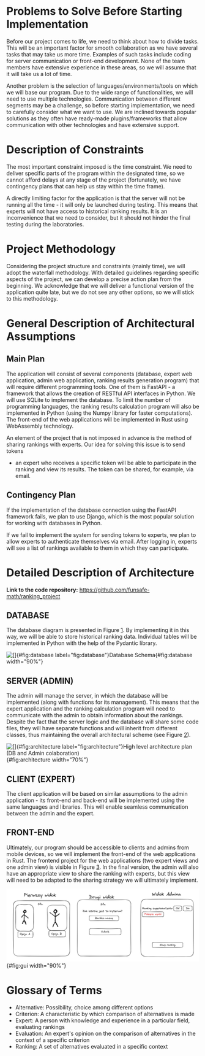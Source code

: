 # Problems to Solve Before Starting Implementation

Before our project comes to life, we need to think about how to divide tasks.
This will be an important factor for smooth collaboration as we have several
tasks that may take us more time. Examples of such tasks include coding for
server communication or front-end development. None of the team members have
extensive experience in these areas, so we will assume that it will take us a
lot of time.

Another problem is the selection of languages/environments/tools on which we
will base our program. Due to the wide range of functionalities, we will need to
use multiple technologies. Communication between different segments may be a
challenge, so before starting implementation, we need to carefully consider what
we want to use. We are inclined towards popular solutions as they often have
ready-made plugins/frameworks that allow communication with other technologies
and have extensive support.

# Description of Constraints

The most important constraint imposed is the time constraint. We need to deliver
specific parts of the program within the designated time, so we cannot afford
delays at any stage of the project (fortunately, we have contingency plans that
can help us stay within the time frame).

A directly limiting factor for the application is that the server will not be
running all the time - it will only be launched during testing. This means that
experts will not have access to historical ranking results. It is an
inconvenience that we need to consider, but it should not hinder the final
testing during the laboratories.

# Project Methodology

Considering the project structure and constraints (mainly time), we will adopt
the waterfall methodology. With detailed guidelines regarding specific aspects
of the project, we can develop a precise action plan from the beginning. We
acknowledge that we will deliver a functional version of the application quite
late, but we do not see any other options, so we will stick to this methodology.

# General Description of Architectural Assumptions

## Main Plan

The application will consist of several components (database, expert web
application, admin web application, ranking results generation program) that
will require different programming tools. One of them is FastAPI - a framework
that allows the creation of RESTful API interfaces in Python. We will use SQLite
to implement the database. To limit the number of programming languages, the
ranking results calculation program will also be implemented in Python (using
the Numpy library for faster computations). The front-end of the web
applications will be implemented in Rust using WebAssembly technology.

An element of the project that is not imposed in advance is the method of
sharing rankings with experts. Our idea for solving this issue is to send tokens
- an expert who receives a specific token will be able to participate in the
ranking and view its results. The token can be shared, for example, via email.

## Contingency Plan

If the implementation of the database connection using the FastAPI framework
fails, we plan to use Django, which is the most popular solution for working
with databases in Python.

If we fail to implement the system for sending tokens to experts, we plan to
allow experts to authenticate themselves via email. After logging in, experts
will see a list of rankings available to them in which they can participate.

# Detailed Description of Architecture

**Link to the code repository:**
<https://github.com/funsafe-math/ranking_project>

## DATABASE

The database diagram is presented in Figure [1](#fig:database). By implementing
it in this way, we will be able to store historical ranking data. Individual
tables will be implemented in Python with the help of the Pydantic library.


![[]{#fig:database label="fig:database"}Database Schema
](Pictures/10000201000003640000032FB1B8D35E8021B7E0.png){#fig:database
width="90%"}

## SERVER (ADMIN)

The admin will manage the server, in which the database will be implemented (along with functions for its management). This means that the expert application and the ranking calculation program will need to communicate with the admin to obtain information about the rankings. Despite the fact that the server logic and the database will share some code files, they will have separate functions and will inherit from different classes, thus maintaining the overall architectural scheme (see Figure [2](#fig:architecture)).

![[]{#fig:architecture label="fig:architecture"}High level architecture
plan (DB and Admin colaboration)](Pictures/10000201000002710000017D1497C621F04447B6.png){#fig:architecture
width="70%"}

## CLIENT (EXPERT)

The client application will be based on similar assumptions to the admin application - its front-end and back-end will be implemented using the same languages and libraries. This will enable seamless communication between the admin and the expert.

## FRONT-END

Ultimately, our program should be accessible to clients and admins from mobile devices, so we will implement the front-end of the web applications in Rust. The frontend project for the web applications (two expert views and one admin view) is visible in Figure [3](#fig:gui). In the final version, the admin will also have an appropriate view to share the ranking with experts, but this view will need to be adapted to the sharing strategy we will ultimately implement.

![[]{#fig:gui label="fig:gui"}GUI concept](Pictures/10000201000004180000018B4A3831CB6AABDC44.png){#fig:gui
width="90%"}

# Glossary of Terms

- Alternative: Possibility, choice among different options
- Criterion: A characteristic by which comparison of alternatives is made
- Expert: A person with knowledge and experience in a particular field, evaluating rankings
- Evaluation: An expert's opinion on the comparison of alternatives in the context of a specific criterion
- Ranking: A set of alternatives evaluated in a specific context